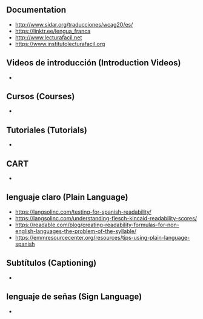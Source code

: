 ## Documentation
* http://www.sidar.org/traducciones/wcag20/es/
* https://linktr.ee/lengua_franca
* http://www.lecturafacil.net
* https://www.institutolecturafacil.org

## Videos de introducción (Introduction Videos)
* 

## Cursos (Courses)
*

## Tutoriales (Tutorials)
*

## CART
*

## lenguaje claro (Plain Language)
* https://langsolinc.com/testing-for-spanish-readability/
* https://langsolinc.com/understanding-flesch-kincaid-readability-scores/
* https://readable.com/blog/creating-readability-formulas-for-non-english-languages-the-problem-of-the-syllable/
* https://emmresourcecenter.org/resources/tips-using-plain-language-spanish

## Subtítulos (Captioning)
*

## lenguaje de señas (Sign Language)
*
